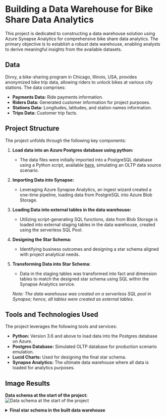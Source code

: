 # Building a Data Warehouse for Bike Share Data Analytics

This project is dedicated to constructing a data warehouse solution using Azure Synapse Analytics for comprehensive bike share data analytics. The primary objective is to establish a robust data warehouse, enabling analysts to derive meaningful insights from the available datasets.

## Data
Divvy, a bike-sharing program in Chicago, Illinois, USA, provides anonymized bike trip data, allowing riders to unlock bikes at various city stations. The data comprises:

- **Payments Data:** Ride payments information.
- **Riders Data:** Generated customer information for project purposes.
- **Stations Data:** Longitudes, latitudes, and station names information.
- **Trips Data:** Customer trip facts.

## Project Structure

The project unfolds through the following key components:

1. **Load data into an Azure Postgres database using python:**
    - The data files were initially imported into a PostgreSQL database using a Python script, available [here](https://github.com/udacity/Azure-Data-Warehouse-Project/tree/main/starter), simulating an OLTP data source scenario.

2. **Importing Data into Synapse:**
    - Leveraging Azure Synapse Analytics, an ingest wizard created a one-time pipeline, loading data from PostgreSQL into Azure Blob Storage.

3. **Loading Data into external tables in the data warehouse:**
    - Utilizing script-generating SQL functions, data from Blob Storage is loaded into external staging tables in the data warehouse, created using the serverless SQL Pool.

4. **Designing the Star Schema:**
    - Identifying business outcomes and designing a star schema aligned with project analytical needs.

5. **Transforming Data into Star Schema:**
    - Data in the staging tables was transformed into fact and dimension tables to match the designed star schema using SQL within the Synapse Analytics service.

    *Note: The data warehouse was created on a serverless SQL pool in Synapse; hence, all tables were created as external tables.*

## Tools and Technologies Used

The project leverages the following tools and services:

- **Python:** Version 3.6 and above to load data into the Postgres database on Azure.
- **Postgres Database:** Simulated OLTP database for production scenario emulation.
- **Lucid Charts:** Used for designing the final star schema.
- **Synapse Analytics:** The ultimate data warehouse where all data is loaded for analytics purposes.

## Image Results

**Data schema at the start of the project:**
![Data schema at the start of the project](image_link)

<details>
  <summary><strong>Final star schema in the built data warehouse</strong></summary>
  ![Final star schema in the built data warehouse](image2_link)
</details>
